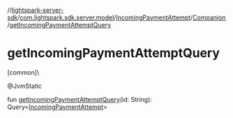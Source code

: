 //[lightspark-server-sdk](../../../../index.md)/[com.lightspark.sdk.server.model](../../index.md)/[IncomingPaymentAttempt](../index.md)/[Companion](index.md)/[getIncomingPaymentAttemptQuery](get-incoming-payment-attempt-query.md)

# getIncomingPaymentAttemptQuery

[common]\

@JvmStatic

fun [getIncomingPaymentAttemptQuery](get-incoming-payment-attempt-query.md)(id: String): Query&lt;[IncomingPaymentAttempt](../index.md)&gt;

